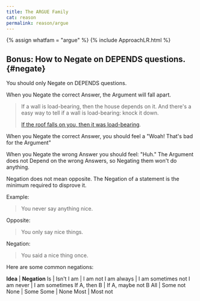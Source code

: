 ```yaml
---
title: The ARGUE Family
cat: reason
permalink: reason/argue
---
```

{% assign whatfam = "argue" %}
{% include ApproachLR.html %}

## Bonus: How to Negate on DEPENDS questions. {#negate}

You should only Negate on DEPENDS questions.

When you Negate the correct Answer, the Argument will fall apart.

> If a wall is load-bearing, then the house depends on it. And there's a easy way to tell if a wall is load-bearing: knock it down.
> 
> [If the roof falls on you, then it was load-bearing][1].

When you Negate the correct Answer, you should feel a "Woah! That's bad for the Argument"

When you Negate the wrong Answer you should feel: "Huh." The Argument does not Depend on the wrong Answers, so Negating them won't do anything.

Negation does not mean opposite. The Negation of a statement is the minimum required to disprove it.

Example:

> You never say anything nice.

Opposite:

> You only say nice things.

Negation:

> You said a nice thing once.

Here are some common negations:

**Idea**        |   **Negation**
Is              |   Isn't
I am            |	I am not
I am always     | 	I am sometimes not
I am never      | 	I am sometimes
If A, then B    | 	If A, maybe not B
All             | 	Some not
None            | 	Some
Some            | 	None
Most            | 	Most not

[1]: https://www.youtube.com/watch?v=doeQ4yA3BO8
